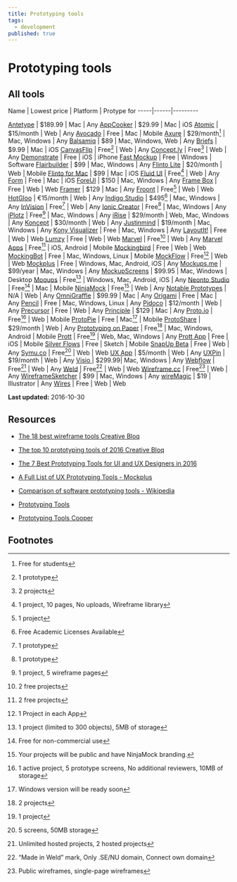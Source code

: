 ```yaml
---
title: Prototyping tools
tags:
  - development
published: true
---
```


# Prototyping tools



## All tools



Name | Lowest price | Platform | Protype for
-----|------|---------

[Antetype](http://www.antetype.com/) | $189.99 | Mac | Any
[AppCooker](http://www.appcooker.com/) | $29.99 | Mac | iOS 
[Atomic](https://atomic.io/) | $15/month | Web | Any
[Avocado](https://github.com/ideo/avocado/)  | Free | Mac | Mobile 
[Axure](http://www.axure.com/) | $29/month[^axure] | Mac, Windows | Any
[Balsamiq](https://balsamiq.com/) | $89 | Mac, Windows, Web | Any
[Briefs](http://giveabrief.com/) | $9.99 | Mac | iOS
[CanvasFlip](https://www.canvasflip.com/) | Free[^canvasflip] | Web | Any
[Concept.ly](http://concept.ly/) | Free[^conceptly] | Web | Any
[Demonstrate](https://itunes.apple.com/in/app/demonstrate-mobile-prototyping/id726285449) | Free | iOS | iPhone
[Fast Mockup](https://fast-mockup.com/) | Free | Windows | Software
[Flairbuilder](http://flairbuilder.com/)  | $99 | Mac, Windows | Any
[Flinto Lite](https://www.flinto.com/) | $20/month | Web | Mobile
[Flinto for Mac](https://www.flinto.com/mac) | $99 | Mac | iOS
[Fluid UI](https://www.fluidui.com/) | Free[^fluid] | Web | Any
[Form](http://www.relativewave.com/form/) | Free | Mac | iOS
[ForeUI](http://www.foreui.com/) | $150 | Mac, Windows | Any
[Frame Box](http://framebox.org/) | Free | Web | Web
[Framer](https://framerjs.com/) | $129 | Mac | Any
[Froont](http://froont.com/)  | Free[^froont] | Web | Web
[HotGloo](https://www.hotgloo.com/) | €15/month | Web | Any
[Indigo Studio](http://www.infragistics.com/products/indigo-studio) | $495[^indigo] | Mac, Windows | Any
[InVision](https://www.invisionapp.com/) | Free[^invision] | Web | Any
[Ionic Creator](http://ionic.io/products/creator)  | Free[^ionic] | Mac, Windows | Any
[iPlotz](http://iplotz.com/)  | Free[^iplotz] | Mac, Windows | Any
[iRise](https://www.irise.com/features/prototyping/)  | $29/month | Web, Mac, Windows | Any
[Koncept](https://konceptapp.com/) | $30/month | Web | Any
[Justinmind](https://www.justinmind.com/) | $19/month | Mac, Windows | Any
[Kony Visualizer](http://www.kony.com/products/visualizer) | Free | Mac, Windows | Any
[LayoutIt!](http://www.layoutit.com/)  | Free | Web | Web
[Lumzy](http://www.lumzy.com/) | Free | Web | Web
[Marvel](https://marvelapp.com/) | Free[^marvel] | Web | Any 
[Marvel Apps](https://marvelapp.com/apps/)  | Free[^marvel] | iOS, Android | Mobile
[Mockingbird](https://gomockingbird.com/home)  | Free | Web | Web
[MockingBot](https://mockingbot.com/) | Free | Mac, Windows, Linux | Mobile
[MockFlow](https://mockflow.com/apps/wireframepro/) | Free[^mockflow] | Web | Web
[Mockplus](http://www.mockplus.com/) | Free | Windows, Mac, Android, iOS | Any
[Mockups.me](http://mockups.me/) | $99/year | Mac, Windows | Any
[MockupScreens](http://www.mockupscreens.com/) | $99.95 | Mac, Windows | Desktop
[Moqups](https://moqups.com/) | Free[^moqups] | Windows, Mac, Android, iOS | Any
[Neonto Studio](https://www.neonto.com/) | Free[^neonto] | Mac | Mobile
[NinjaMock](http://ninjamock.com/) | Free[^ninjamock] | Web | Any
[Notable Prototypes](http://zurb.com/notable/features/prototypes) | N/A | Web | Any
[OmniGraffle](https://www.omnigroup.com/omniGraffle/) | $99.99  | Mac | Any
[Origami](https://facebook.github.io/origami/) | Free | Mac | Any 
[Pencil](http://pencil.evolus.vn/) | Free | Mac, Windows, Linux | Any 
[Pidoco](https://pidoco.com/en) | $12/month | Web | Any 
[Precursor](https://precursorapp.com/)  | Free | Web | Any 
[Principle](http://principleformac.com/) | $129 | Mac | Any
[Proto.io](https://proto.io/) | Free[^protoio] | Web | Mobile
[ProtoPie](https://www.protopie.io/) | Free | Mac[^protopie] | Mobile
[ProtoShare](http://www.protoshare.com/) | $29/month |  Web | Any
[Prototyping on Paper](https://popapp.in/) | Free[^pop] | Mac, Windows, Android | Mobile
[Prott](https://prottapp.com/) | Free[^prott] | Web, Mac, Windows | Any
[Prott App](https://itunes.apple.com/app/id917618029) | Free | iOS | Mobile
[Silver Flows](http://silverflows.com/) | Free | Sketch | Mobile
[SnapUp Beta](http://quickfocus.com/)  | Free | Web | Any
[Symu.co](https://symu.co/) | Free[^symu] | Web | Web
[UX App](https://www.ux-app.com/) | $5/month | Web | Any
[UXPin](https://www.uxpin.com/) | $19/month | Web | Any
[Visio ](https://products.office.com/en-us/Visio/) | $299.99| Mac, Windows | Any
[Webflow](https://webflow.com/) | Free[^webflow] | Web | Any
[Weld](https://www.weld.io/) | Free[^weld] | Web | Web
[Wireframe.cc](https://wireframe.cc/) | Free[^wireframecc] | Web | Any
[WireframeSketcher](http://wireframesketcher.com/)  | $99 | Mac, Windows | Any
[wireMagic](http://wuwacorp.com/wiremagic/)  | $19 | Illustrator | Any
[Wires](http://quirktools.com/wires/) | Free | Web | Web



**Last updated:** 2016-10-30


[^axure]: Free for students
[^canvasflip]: 1 prototype
[^conceptly]: 2 projects
[^fluid]: 1 project, 10 pages, No uploads, Wireframe library
[^froont]: 1 project
[^indigo]: Free Academic Licenses Available
[^invision]: 1 prototype
[^ionic]: 1 prototype
[^iplotz]: 1 project, 5 wireframe pages
[^marvel]: 2 free projects
[^mockflow]:  1 Project in each App
[^moqups]: 1 project (limited to 300 objects), 5MB of storage
[^neonto]: Free for non-commercial use
[^ninjamock]: Your projects will be public and have NinjaMock branding.
[^pop]: 2 projects
[^protoio]: 1 active project, 5 prototype screens, No additional reviewers, 10MB of storage
[^protopie]: Windows version will be ready soon
[^prott]: 1 project
[^symu]: 5 screens, 50MB storage
[^webflow]: Unlimited hosted projects, 2 hosted projects
[^weld]: “Made in Weld” mark, Only .SE/NU domain, Connect own domain
[^wireframecc]: Public wireframes, single-page wireframes

## Resources
* [The 18 best wireframe tools  Creative Bloq](http://www.creativebloq.com/wireframes/top-wireframing-tools-11121302)
* [The top 10 prototyping tools of 2016  Creative Bloq](http://www.creativebloq.com/web-design/top-10-prototyping-tools-2016-21619216)
* [The 7 Best Prototyping Tools for UI and UX Designers in 2016](https://blog.prototypr.io/the-7-best-prototyping-tools-for-ui-and-ux-designers-in-2016-701263ae65e8#.ekrtqfl12)
* [A Full List of UX Prototyping Tools - Mockplus](http://www.mockplus.com/blog/post/121-a-full-list-of-ux-prototyping-tools)


* [Comparison of software prototyping tools - Wikipedia](https://en.wikipedia.org/wiki/Comparison_of_software_prototyping_tools)
* [Prototyping Tools](http://www.prototypingtools.co/)
* [Prototyping Tools Cooper](http://www.cooper.com/prototyping-tools)

## Footnotes
